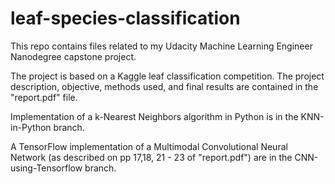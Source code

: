 # leaf-species-classification
This repo contains files related to my Udacity Machine Learning Engineer Nanodegree capstone project.

The project is based on a Kaggle leaf classification competition.
The project description, objective, methods used, and final results are contained in the "report.pdf" file.

Implementation of a k-Nearest Neighbors algorithm in Python is in the KNN-in-Python branch.

A TensorFlow implementation of a Multimodal Convolutional Neural Network (as described on pp 17,18, 21 - 23 of "report.pdf") are in the CNN-using-Tensorflow branch.

